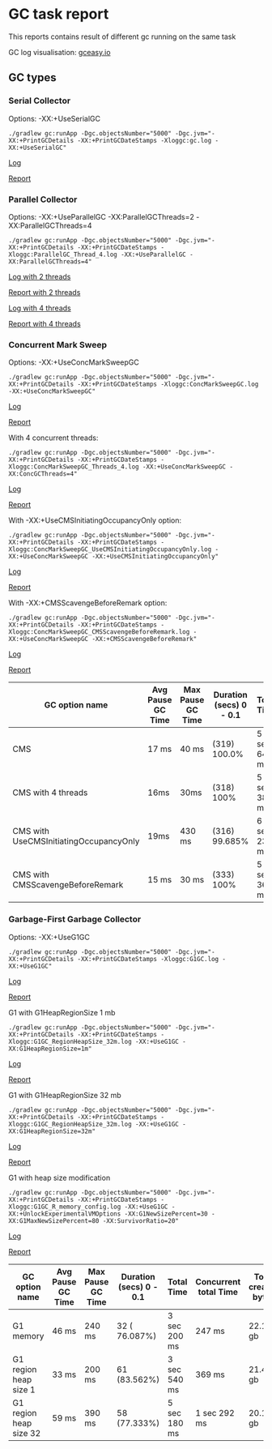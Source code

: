 # GC task report

This reports contains result of different gc running on the same task

GC log visualisation: [gceasy.io](http://gceasy.io/index.jsp)

## GC types

### Serial Collector
Options: -XX:+UseSerialGC
```
./gradlew gc:runApp -Dgc.objectsNumber="5000" -Dgc.jvm="-XX:+PrintGCDetails -XX:+PrintGCDateStamps -Xloggc:gc.log -XX:+UseSerialGC"
```

[Log](SerialGC.log)

[Report](SerialGC.pdf)

### Parallel Collector
Options: -XX:+UseParallelGC  -XX:ParallelGCThreads=2  -XX:ParallelGCThreads=4
```
./gradlew gc:runApp -Dgc.objectsNumber="5000" -Dgc.jvm="-XX:+PrintGCDetails -XX:+PrintGCDateStamps -Xloggc:ParallelGC_Thread_4.log -XX:+UseParallelGC -XX:ParallelGCThreads=4"
```

[Log with 2 threads](ParallelGC_Thread_2.log)

[Report with 2 threads](ParallelGC_Thread_2.pdf)

[Log with 4 threads](ParallelGC_Thread_4.log)

[Report with 4 threads](ParallelGC_Thread_4.pdf)

### Concurrent Mark Sweep
Options: -XX:+UseConcMarkSweepGC
```
./gradlew gc:runApp -Dgc.objectsNumber="5000" -Dgc.jvm="-XX:+PrintGCDetails -XX:+PrintGCDateStamps -Xloggc:ConcMarkSweepGC.log -XX:+UseConcMarkSweepGC"
```

[Log](ConcMarkSweepGC.log)

[Report](ConcMarkSweepGC.pdf)

With 4 concurrent threads:

```
./gradlew gc:runApp -Dgc.objectsNumber="5000" -Dgc.jvm="-XX:+PrintGCDetails -XX:+PrintGCDateStamps -Xloggc:ConcMarkSweepGC_Threads_4.log -XX:+UseConcMarkSweepGC -XX:ConcGCThreads=4"
```

[Log](ConcMarkSweepGC_Threads_4.log)

[Report](ConcMarkSweepGC_Threads_4.pdf)

With -XX:+UseCMSInitiatingOccupancyOnly option:

```
./gradlew gc:runApp -Dgc.objectsNumber="5000" -Dgc.jvm="-XX:+PrintGCDetails -XX:+PrintGCDateStamps -Xloggc:ConcMarkSweepGC_UseCMSInitiatingOccupancyOnly.log -XX:+UseConcMarkSweepGC -XX:+UseCMSInitiatingOccupancyOnly"
```

[Log](ConcMarkSweepGC_UseCMSInitiatingOccupancyOnly.log)

[Report](ConcMarkSweepGC_UseCMSInitiatingOccupancyOnly.pdf)

With -XX:+CMSScavengeBeforeRemark option:

```
./gradlew gc:runApp -Dgc.objectsNumber="5000" -Dgc.jvm="-XX:+PrintGCDetails -XX:+PrintGCDateStamps -Xloggc:ConcMarkSweepGC_CMSScavengeBeforeRemark.log -XX:+UseConcMarkSweepGC -XX:+CMSScavengeBeforeRemark"
```

[Log](ConcMarkSweepGC_CMSScavengeBeforeRemark.log)

[Report](ConcMarkSweepGC_CMSScavengeBeforeRemark.pdf)


| GC option name | Avg Pause GC Time  | Max Pause GC Time | Duration (secs) 0 - 0.1 | Total Time | Concurrent total Time | Total created bytes |
| --- | --- | --- | --- | --- | --- | --- |
| CMS | 17 ms | 40 ms |  (319) 100.0%  | 5 sec 640 ms | 1 sec 920 ms | 23.72 gb |
| CMS with 4 threads | 16ms | 30ms | (318) 100% | 5 sec 380 ms | 1 sec 400 ms | 23.71 gb |
| CMS with UseCMSInitiatingOccupancyOnly| 19ms | 430 ms | (316) 99.685% | 6 sec 230 ms | 1 sec 910 ms | 24.9 gb |
| CMS with CMSScavengeBeforeRemark| 15 ms | 30 ms | (333) 100% | 5 sec 360 ms | 1 sec 880 ms|  20.03 gb |

### Garbage-First Garbage Collector
Options: -XX:+UseG1GC
```
./gradlew gc:runApp -Dgc.objectsNumber="5000" -Dgc.jvm="-XX:+PrintGCDetails -XX:+PrintGCDateStamps -Xloggc:G1GC.log -XX:+UseG1GC"
```

[Log](G1GC.log)

[Report](G1GC.pdf)

G1 with G1HeapRegionSize 1 mb
```
./gradlew gc:runApp -Dgc.objectsNumber="5000" -Dgc.jvm="-XX:+PrintGCDetails -XX:+PrintGCDateStamps -Xloggc:G1GC_RegionHeapSize_32m.log -XX:+UseG1GC -XX:G1HeapRegionSize=1m"
```

[Log](.log)

[Report](.pdf)

G1 with G1HeapRegionSize 32 mb
```
./gradlew gc:runApp -Dgc.objectsNumber="5000" -Dgc.jvm="-XX:+PrintGCDetails -XX:+PrintGCDateStamps -Xloggc:G1GC_RegionHeapSize_32m.log -XX:+UseG1GC -XX:G1HeapRegionSize=32m"
```

[Log](.log)

[Report](.pdf)

G1 with heap size modification
```
./gradlew gc:runApp -Dgc.objectsNumber="5000" -Dgc.jvm="-XX:+PrintGCDetails -XX:+PrintGCDateStamps -Xloggc:G1GC_R_memory_config.log -XX:+UseG1GC -XX:+UnlockExperimentalVMOptions -XX:G1NewSizePercent=30 -XX:G1MaxNewSizePercent=80 -XX:SurvivorRatio=20"
```

[Log](.log)

[Report](.pdf)

| GC option name | Avg Pause GC Time  | Max Pause GC Time | Duration (secs) 0 - 0.1 | Total Time | Concurrent total Time | Total created bytes |
| --- | --- | --- | --- | --- | --- | --- |
| G1 memory | 46 ms | 240 ms | 32 ( 76.087%) | 3 sec 200 ms | 247 ms |  22.11 gb |
| G1 region heap size 1 | 33 ms | 200 ms | 61 (83.562%) | 3 sec 540 ms | 369 ms | 21.48 gb |
| G1 region heap size 32 | 59 ms | 390 ms | 58 (77.333%) | 5 sec 180 ms | 1 sec 292 ms |  20.16 gb |


